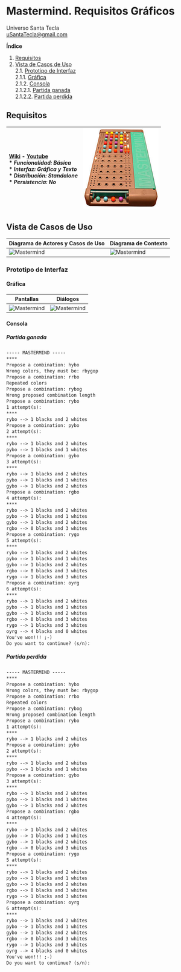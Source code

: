 # Mastermind. Requisitos Gráficos
Universo Santa Tecla  
[uSantaTecla@gmail.com](mailto:uSantaTecla@gmail.com)  
  
**Índice**

1. [Requisitos](#requisitos)  
2. [Vista de Casos de Uso](#vista-de-casos-de-uso)  
2.1. [Prototipo de Interfaz](#prototipo-de-interfaz)  
2.1.1. [Gráfica](#grfica)  
2.1.2. [Consola](#consola)  
2.1.2.1. [Partida ganada](#partida-ganada)  
2.1.2.2. [Partida perdida](#partida-perdida)  
  
## Requisitos  

| [Wiki](https://en.wikipedia.org/wiki/Mastermind_(board_game)) - [Youtube](https://www.youtube.com/watch?v=2-hTeg2M6GQ&ab_channel=ViciadosMesa)<br/> * _Funcionalidad: **Básica**_<br/>  * _Interfaz: **Gráfica y Texto**_<br/>  * _Distribución: **Standalone**_<br/>  * _Persistencia: **No**_<br/> | ![TicTacToe](../docs/images/mastermind.jpg) | 
| :------- | :------: |  

## Vista de Casos de Uso  

| Diagrama de Actores y Casos de Uso | Diagrama de Contexto |
|---|---|
| ![Mastermind](./docs/diagrams/out/vistaCasosUso/actores.svg) | ![Mastermind](./docs/diagrams/out/vistaCasosUso/contexto.svg) |  

### Prototipo de Interfaz  

#### Gráfica

| Pantallas | Diálogos |
|---|---|
| ![Mastermind](./docs/images/pantallas.png) | ![Mastermind](./docs/images/dialogos.png) |

#### Consola

##### Partida ganada

```
----- MASTERMIND -----
****
Propose a combination: hybo
Wrong colors, they must be: rbygop
Propose a combination: rrbo
Repeated colors
Propose a combination: rybog
Wrong proposed combination length
Propose a combination: rybo
1 attempt(s):
****
rybo --> 1 blacks and 2 whites
Propose a combination: pybo
2 attempt(s):
****
rybo --> 1 blacks and 2 whites
pybo --> 1 blacks and 1 whites
Propose a combination: gybo
3 attempt(s):
****
rybo --> 1 blacks and 2 whites
pybo --> 1 blacks and 1 whites
gybo --> 1 blacks and 2 whites
Propose a combination: rgbo
4 attempt(s):
****
rybo --> 1 blacks and 2 whites
pybo --> 1 blacks and 1 whites
gybo --> 1 blacks and 2 whites
rgbo --> 0 blacks and 3 whites
Propose a combination: rygo
5 attempt(s):
****
rybo --> 1 blacks and 2 whites
pybo --> 1 blacks and 1 whites
gybo --> 1 blacks and 2 whites
rgbo --> 0 blacks and 3 whites
rygo --> 1 blacks and 3 whites
Propose a combination: oyrg
6 attempt(s):
****
rybo --> 1 blacks and 2 whites
pybo --> 1 blacks and 1 whites
gybo --> 1 blacks and 2 whites
rgbo --> 0 blacks and 3 whites
rygo --> 1 blacks and 3 whites
oyrg --> 4 blacks and 0 whites
You've won!!! ;-)
Do you want to continue? (s/n): 
```

##### Partida perdida

```
----- MASTERMIND -----
****
Propose a combination: hybo
Wrong colors, they must be: rbygop
Propose a combination: rrbo
Repeated colors
Propose a combination: rybog
Wrong proposed combination length
Propose a combination: rybo
1 attempt(s):
****
rybo --> 1 blacks and 2 whites
Propose a combination: pybo
2 attempt(s):
****
rybo --> 1 blacks and 2 whites
pybo --> 1 blacks and 1 whites
Propose a combination: gybo
3 attempt(s):
****
rybo --> 1 blacks and 2 whites
pybo --> 1 blacks and 1 whites
gybo --> 1 blacks and 2 whites
Propose a combination: rgbo
4 attempt(s):
****
rybo --> 1 blacks and 2 whites
pybo --> 1 blacks and 1 whites
gybo --> 1 blacks and 2 whites
rgbo --> 0 blacks and 3 whites
Propose a combination: rygo
5 attempt(s):
****
rybo --> 1 blacks and 2 whites
pybo --> 1 blacks and 1 whites
gybo --> 1 blacks and 2 whites
rgbo --> 0 blacks and 3 whites
rygo --> 1 blacks and 3 whites
Propose a combination: oyrg
6 attempt(s):
****
rybo --> 1 blacks and 2 whites
pybo --> 1 blacks and 1 whites
gybo --> 1 blacks and 2 whites
rgbo --> 0 blacks and 3 whites
rygo --> 1 blacks and 3 whites
oyrg --> 4 blacks and 0 whites
You've won!!! ;-)
Do you want to continue? (s/n): 
```
